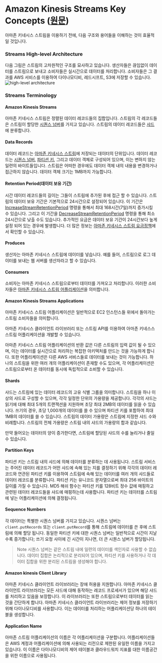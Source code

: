 # Amazon Kinesis Streams Key Concepts ([원문](http://docs.aws.amazon.com/streams/latest/dev/key-concepts.html))
아마존 키네시스 스트림을 이용하기 전에, 다음 구조와 용어들을 이해하는 것이 효율적일 것입니다.

### Streams High-level Architecture
다음 그림은 스트림의 고차원적인 구조를 묘사하고 있습니다. 생산자들은 끊임없이 데이터를 스트림으로 보내고 소비자들은 실시간으로 데이터를 처리합니다. 소비자들은 그 결과를 AWS 서비스를 이용하여 다이나모디비, 레드시프트, S3에 저장할 수 있습니다.
![high-level architecture](http://docs.aws.amazon.com/streams/latest/dev/images/architecture.png)

### Streams Terminology
#### Amazon Kinesis Streams
아마존 키네시스 스트림은 정렬된 데이터 레코드들의 집합입니다. 스트림의 각 레코드들은 스트림이 할당한 [시퀀스 넘버](http://docs.aws.amazon.com/streams/latest/dev/key-concepts.html#sequence-number)를 가지고 있습니다. 스트림의 데이터 레코드들은 [샤드](http://docs.aws.amazon.com/streams/latest/dev/key-concepts.html#shard)에 분류합니다.

#### Data Records
데이터 레코드는 [아마존 키네시스 스트림](http://docs.aws.amazon.com/streams/latest/dev/key-concepts.html#stream)에 저장되는 데이터의 단위입니다. 데이터 레코드는 [시퀀스 넘버](http://docs.aws.amazon.com/streams/latest/dev/key-concepts.html#sequence-number), [파티션 키](http://docs.aws.amazon.com/streams/latest/dev/key-concepts.html#partition-key), 그리고 데이터 객체로 구성되어 있으며, 이는 변하지 않는 일련의 바이트들입니다. 스트림은 어떠한 경우에도 데이터 객체 내의 내용을 변경하거나 접근하지 않습니다. 데이터 객체 크기는 1MB까지 가능합니다.

#### Retention Period(데이터 보유 기간)
시간 데이터 레코드들의 길이는 그들이 스트림에 추가된 후에 접근 할 수 있습니다. 스트림의 데이터 보유 기간은 기본적으로 24시간으로 설정되어 있습니다. 이 기간은 [IncreaseStreamRetentionPeriod](http://docs.aws.amazon.com/kinesis/latest/APIReference/API_IncreaseStreamRetentionPeriod.html) 명령을 통해서 최대 168시간(7일)까지 증가시킬 수 있습니다. 그리고 이 기간을 [DecreaseStreamRetentionPeriod](http://docs.aws.amazon.com/kinesis/latest/APIReference/API_DecreaseStreamRetentionPeriod.html) 명령을 통해 최소 24시간으로 낮출 수도 있습니다. 추가적인 요금은 데이터 보유 기간이 24시간보다 높게 설정 되어 있는 경우에 발생합니다. 더 많은 정보는 [아마존 키네시스 스트림 요금정책](https://aws.amazon.com/ko/kinesis/streams/pricing/)에서 확인할 수 있습니다.

#### Produces
생산자는 아마존 키네시스 스트림에 데이터를 넣습니다. 예를 들어, 스트림으로 로그 데이터를 보내는 웹 서버를 생산자라고 할 수 있습니다.

#### Consumers
소비자는 아마존 키네시스 스트림으로부터 데이터를 가져오고 처리합니다. 이러한 소비자들은 [아마존 키네시스 스트림 어플리케이션](http://docs.aws.amazon.com/streams/latest/dev/key-concepts.html#enabled-application)을 의미합니다.

#### Amazon Kinesis Streams Applications
아마존 키네시스 스트림 어플리케이션은 일반적으로 EC2 인스턴스들 위에서 돌아가는 스트림 소비자들을 의미합니다.

아마존 키네시스 클라이언트 라이브러리 또는 스트림 API를 이용하여 아마존 키네스스 스트림 어플리케이션을 개발할 수 있습니다.

아마존 키네시스 스트림 어플리케이션의 반환 값은 다른 스트림의 입력 값이 될 수 있으며, 이는 데이터를 실시간으로 처리하는 복잡한 아키텍처를 만드는 것을 가능하게 합니다. 또한 어플리케이션은 다른 AWS 서비스들로 데이터를 보내는 것이 가능합니다. 하나의 스트림을 위한 여러 개의 어플리케이션이 존재할 수도 있으며, 각 어플리케이션은 스트림으로부터 온 데이터를 동시에 독립적으로 소비할 수 있습니다.

#### Shards
샤드는 스트림에 있는 데이터 레코드의 고유 식별 그룹을 의미합니다. 스트림을 하나 이상의 샤드로 구성할 수 있으며, 각각 일정한 단위의 가용량을 제공합니다. 각각의 샤드는 읽기에 대해 최대 5개의 트랜잭션을 지원하며 초당 최대 2MB의 데이터를 읽을 수 있습니다. 쓰기의 경우, 초당 1,000개의 데이터를 쓸 수 있으며 파티션 키를 포함하여 최대 1MB의 데이터를 쓸 수 있습니다. 스트림의 데이터 가용량은 스트림에 지정한 샤드 수와 비례합니다. 스트림의 전체 가용량은 스트림 내의 샤드의 가용량의 합과 같습니다.

만약 들어오는 데이터의 양이 증가한다면, 스트림에 할당된 샤드의 수를 늘리거나 줄일 수 있습니다.

#### Partition Keys
파티션 키는 스트림 내의 샤드에 의해 데이터를 분류하는 데 사용됩니다. 스트림 서비스는 주어진 데이터 레코드가 어떤 샤드에 속해 있는 지를 결정하기 위해 각각의 데이터 레코드와 연관된 파티션 키를 이용하여 스트림에 속해 있는 데이터를 여러 개의 샤드들로 데이터 레코드를 분류합니다. 파티션 키는 유니코드 문자열으로써 최대 256 바이트의 길이를 가질 수 있습니다. MD5 해쉬 함수는 파티션 키를 128비트 정수 값에 매핑하고 관련된 데이터 레코드들을 샤드에 매핑하는데 사용합니다. 파티션 키는 데이터를 스트림에 넣는 어플리케이션에 의해 결정됩니다.

#### Sequence Numbers
각 데이터는 특별한 시퀀스 넘버를 가지고 있습니다. 시퀀스 넘버는 <code>client.putRecords</code> 또는 <code>client.putRecord</code>를 통해 스트림에 데이터를 쓴 후에 스트림에 의해 할당 됩니다. 동일한 파티션 키에 대한 시퀀스 넘버는 일반적으로 시간이 지날 수록 증가합니다; 쓰기 요청 사이에 긴 시간이 지나면, 더 큰 시퀀스 넘버가 할당됩니다.
> Note
> 시퀀스 넘버는 같은 스트림 내에 일련의 데이터를 색인자로 사용할 수 없습니다. 데이터 집합은 논리적으로 분리되어 있으며, 파티션 키를 사용하거나 각 데이터 집합을 위한 분리된 스트림을 생성해야 합니다.

#### Amazon kinesis Client Library
아마존 키네시스 클라이언트 라이브러리는 장애 허용을 지원합니다. 아마존 키네시스 클라이언트 라이브러리는 모든 샤드에 대해 동작하는 레코드 프로세서가 있으며 해당 샤드를 처리하고 있음을 보장합니다. 이 라이브러리는 또한 스트림으로부터 데이터를 읽는 것을 간단하게 합니다. 아마존 키네시스 클라이언트 라이브러리는 제어 정보를 저장하기 위해 다이나모디비를 사용합니다. 이는 데이터를 처리하는 어플리케이션당 하나의 테이블을 생성합니다.

#### Application Name
아마존 스트림 어플리케이션의 이름은 각 어플리케이션을 구분합니다. 어플리케이션들은 AWS 계정과 어플리케이션에 의해 사용되는 리전으로 제한된 유일한 이름을 가지고 있습니다. 이 이름은 다이나모디비의 제어 테이블과 클라우드워치 지표를 대한 이름공간을 위한 이름으로 사용됩니다.
